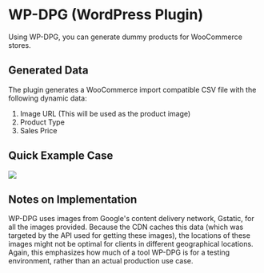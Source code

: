 # WP-DPG (WordPress Plugin)
Using WP-DPG, you can generate dummy products for WooCommerce stores. 

## Generated Data
The plugin generates a WooCommerce import compatible CSV file with the following dynamic data:
1. Image URL (This will be used as the product image)
2. Product Type 
3. Sales Price

## Quick Example Case
<img src="https://i.ibb.co/PMPGQjL/Screenshot-from-2021-02-08-18-35-18.png">

## Notes on Implementation
WP-DPG uses images from Google's content delivery network, Gstatic, for all the images provided. Because the CDN caches this data (which was targeted by the API used for getting these images), the locations of these images might not be optimal for clients in different geographical locations. Again, this emphasizes how much of a tool WP-DPG is for a testing environment, rather than an actual production use case. 

